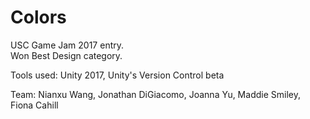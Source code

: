 # Colors
USC Game Jam 2017 entry. <br>
Won Best Design category. 

Tools used: Unity 2017, Unity's Version Control beta

Team: Nianxu Wang, Jonathan DiGiacomo, Joanna Yu, Maddie Smiley, Fiona Cahill
